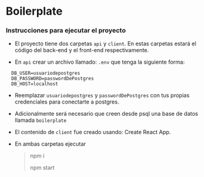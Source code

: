 # Boilerplate

### Instrucciones para ejecutar el proyecto

- El proyecto tiene dos carpetas `api` y `client`. En estas carpetas estará el código del back-end y el front-end respectivamente.

- En `api` crear un archivo llamado: `.env` que tenga la siguiente forma:

```
  DB_USER=usuariodepostgres
  DB_PASSWORD=passwordDePostgres
  DB_HOST=localhost
```

- Reemplazar `usuariodepostgres` y `passwordDePostgres` con tus propias credenciales para conectarte a postgres.

- Adicionalmente será necesario que creen desde psql una base de datos llamada `boilerplate`

- El contenido de `client` fue creado usando: Create React App.

- En ambas carpetas ejecutar
  > npm i
  >
  > npm start
